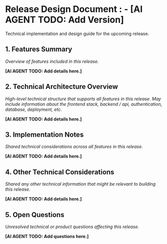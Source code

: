 # Release Design Document : - **[AI AGENT TODO: Add Version]**
Technical implementation and design guide for the upcoming release.

## 1. Features Summary
_Overview of features included in this release._

**[AI AGENT TODO: Add details here.]**

## 2. Technical Architecture Overview
_High-level technical structure that supports all features in this release. May include information about the frontend stack, backend / api, authentication, database, deployment, etc._

**[AI AGENT TODO: Add details here.]**

## 3. Implementation Notes
_Shared technical considerations across all features in this release._

**[AI AGENT TODO: Add details here.]**

## 4. Other Technical Considerations
_Shared any other technical information that might be relevant to building this release._

**[AI AGENT TODO: Add details here.]**

## 5. Open Questions
_Unresolved technical or product questions affecting this release._

**[AI AGENT TODO: Add questions here.]**